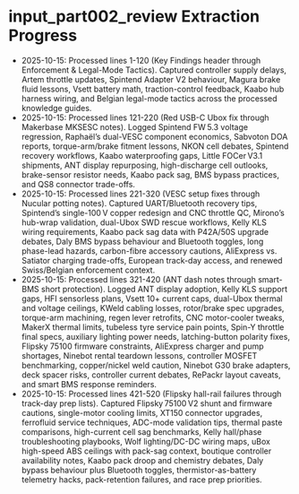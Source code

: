 # input_part002_review Extraction Progress

- 2025-10-15: Processed lines 1-120 (Key Findings header through Enforcement & Legal-Mode Tactics). Captured controller supply delays, Artem throttle updates, Spintend Adapter V2 behaviour, Magura brake fluid lessons, Vsett battery math, traction-control feedback, Kaabo hub harness wiring, and Belgian legal-mode tactics across the processed knowledge guides.
- 2025-10-15: Processed lines 121-220 (Red USB-C Ubox fix through Makerbase MKSESC notes). Logged Spintend FW 5.3 voltage regression, Raphaël’s dual-VESC component economics, Sabvoton DOA reports, torque-arm/brake fitment lessons, NKON cell debates, Spintend recovery workflows, Kaabo waterproofing gaps, Little FOCer V3.1 shipments, ANT display repurposing, high-discharge cell outlooks, brake-sensor resistor needs, Kaabo pack sag, BMS bypass practices, and QS8 connector trade-offs.
- 2025-10-15: Processed lines 221-320 (VESC setup fixes through Nucular potting notes). Captured UART/Bluetooth recovery tips, Spintend’s single-100 V copper redesign and CNC throttle QC, Mirono’s hub-wrap validation, dual-Ubox SWD rescue workflows, Kelly KLS wiring requirements, Kaabo pack sag data with P42A/50S upgrade debates, Daly BMS bypass behaviour and Bluetooth toggles, long phase-lead hazards, carbon-fibre accessory cautions, AliExpress vs. Satiator charging trade-offs, European track-day access, and renewed Swiss/Belgian enforcement context.
- 2025-10-15: Processed lines 321-420 (ANT dash notes through smart-BMS short protection). Logged ANT display adoption, Kelly KLS support gaps, HFI sensorless plans, Vsett 10+ current caps, dual-Ubox thermal and voltage ceilings, KWeld cabling losses, rotor/brake spec upgrades, torque-arm machining, regen lever retrofits, CNC motor-cooler tweaks, MakerX thermal limits, tubeless tyre service pain points, Spin-Y throttle final specs, auxiliary lighting power needs, latching-button polarity fixes, Flipsky 75100 firmware constraints, AliExpress charger and pump shortages, Ninebot rental teardown lessons, controller MOSFET benchmarking, copper/nickel weld caution, Ninebot G30 brake adapters, deck spacer risks, controller current debates, RePackr layout caveats, and smart BMS response reminders.
- 2025-10-15: Processed lines 421-520 (Flipsky hall-rail failures through track-day prep lists). Captured Flipsky 75100 V2 shunt and firmware cautions, single-motor cooling limits, XT150 connector upgrades, ferrofluid service techniques, ADC-mode validation tips, thermal paste comparisons, high-current cell sag benchmarks, Kelly hall/phase troubleshooting playbooks, Wolf lighting/DC-DC wiring maps, uBox high-speed ABS ceilings with pack-sag context, boutique controller availability notes, Kaabo pack droop and chemistry debates, Daly bypass behaviour plus Bluetooth toggles, thermistor-as-battery telemetry hacks, pack-retention failures, and race prep priorities.
